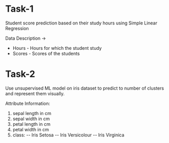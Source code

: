 # Task-1
Student score prediction based on their study hours using Simple Linear Regression

Data Description ->

- Hours - Hours for which the student study 
- Scores - Scores of the students 

# Task-2
Use unsupervised ML model on iris dataset to predict to number 
of clusters and represent them visually.

Attribute Information:

1. sepal length in cm
2. sepal width in cm
3. petal length in cm
4. petal width in cm
5. class:
-- Iris Setosa
-- Iris Versicolour
-- Iris Virginica
